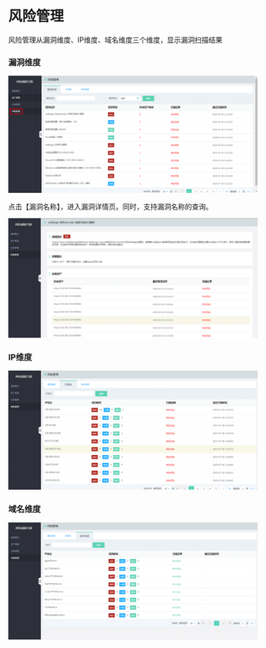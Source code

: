 # 风险管理

风险管理从漏洞维度、IP维度、域名维度三个维度，显示漏洞扫描结果

### 漏洞维度

  ![](../../../../image/Website-Threat-Inspector/webscan-risk1.png)

点击【漏洞名称】，进入漏洞详情页。同时，支持漏洞名称的查询。
  
  ![](../../../../image/Website-Threat-Inspector/webscan-risk2.png)

### IP维度

  ![](../../../../image/Website-Threat-Inspector/webscan-risk3.png)

### 域名维度

  ![](../../../../image/Website-Threat-Inspector/webscan-risk4.png)

